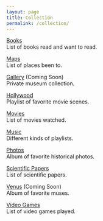 ```yaml
---
layout: page
title: Collection
permalink: /collection/
---
```


<a href="https://www.goodreads.com/review/list/95737422?shelf=read&sort=date_added">Books</a>
<br>
List of books read and want to read.

[Maps](/maps)
<br>
List of places been to.

<a href="">Gallery</a> (Coming Soon)
<br>
Private museum collection.

<a href="https://www.youtube.com/playlist?list=PL3IOQtA2di8P_t579vfZJUjdLs8fgK0H8">Hollywood</a>
<br>
Playlist of favorite movie scenes.

<a href="https://www.imdb.com/user/ur85826373/watchlist?sort=date_added%2Cdesc&view=detail">Movies</a>
<br>
List of movies watched.

<a href="https://www.youtube.com/playlist?list=PL3IOQtA2di8P_t579vfZJUjdLs8fgK0H8">Music</a>
<br>
Different kinds of playlists.

<a href="https://photos.app.goo.gl/Yk3KEZGj9Dd2FnDe9">Photos</a>
<br>
Album of favorite historical photos.

<a href="https://search.worldcat.org/lists/e5a60fd2-2a1c-4955-ad18-7e11acc51338">Scientific Papers</a>
<br>
List of scientific papers.

<a href="">Venus</a> (Coming Soon)
<br>
Album of favorite muses.

<a href="https://www.imdb.com/list/ls567765043">Video Games</a>
<br>
List of video games played.
